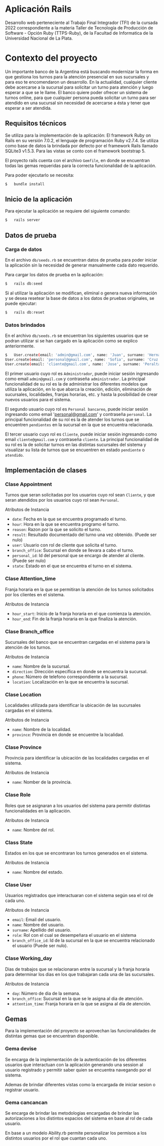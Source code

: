 # Aplicación Rails

Desarrollo web perteneciente al Trabajo Final Integrador (TFI) de la cursada 2022 correspondiente a la materia Taller de Tecnología de Producción de Software - Opción Ruby (TTPS-Ruby), de la Facultad de Informatica de la Universidad Nacional de La Plata.

# Contexto del proyecto

Un importante banco de la Argentina está buscando modernizar la forma en que gestiona los turnos para la atención presencial en sus sucursales y para eso te encomendaron un desarrollo. En la actualidad, cualquier cliente debe acercarse a la sucursal para solicitar un turno para atención y luego esperar a que se le llame. El banco quiere poder ofrecer un sistema de turnos online, para que cualquier persona pueda solicitar un turno para ser atendido en una sucursal sin necesidad de acercarse a ésta
y tener que esperar a ser atendida. 

## Requisitos técnicos

Se utiliza para la implementación de la aplicación: El framework Ruby on Rails en su versión 7.0.2, el lenguaje de programación Ruby v2.7.4. Se utiliza como base de datos la brindada por defecto por el framework Rails llamado SQLite3 v1.5.3.
Para las vistas se conto con el framework bootstrap 5.

El proyecto rails cuenta con el archivo `Gemfile`, en donde se encuentran todas las gemas requeridas para la correcta funcionalidad de la aplicación. 

Para poder ejecutarlo se necesita:

```bash
$   bundle install
```    
## Inicio de la aplicación

Para ejecutar la aplicación se requiere del siguiente comando: 

```bash
$   rails server
```  
## Datos de prueba

### Carga de datos

En el archivo `db/seeds.rb` se encuentran datos de prueba para poder iniciar la aplicación sin la necesidad de generar manualmente cada dato requerido.

Para cargar los datos de prueba en la aplicación: 

```bash
$   rails db:seed
```  
Si al utilizar la aplicación se modifican, eliminal o genera nueva información y se desea resetear la base de datos a los datos de pruebas originales, se puede ejecutar:

```bash
$   rails db:reset
```  
### Datos brindados

En el archivo `db/seeds.rb` se encuentran los siguientes usuarios que se podran utilizar si se han cargado en la aplicación como se explico anteriormente.

```bash
$   User.create(email: 'admin@gmail.com', name: 'Juan', surname: 'Hernandez', password: 'administrador', password_confirmation: 'administrador', role_id: admin.id)
User.create(email: 'personal@gmail.com', name: 'Sofia', surname: 'Cruz', password: 'personal', password_confirmation: 'personal' , role_id: personal.id, branch_office_id: branch_office.id)
User.create(email: 'cliente@gmail.com', name: 'Jose', surname: 'Peralta', password: 'cliente', password_confirmation: 'cliente', role_id: client.id)
``` 
El primer usuario cuyo rol es `Administrador`, puede iniciar sesión ingresando como email `admin@gmail.com` y contraseña `administrador`. La principal funcionalidad de su rol es la de administrar los diferentes modelos que utiliza la aplicación, en lo que abarca la creación, edición, eliminación de sucursales, localidades, franjas horarias, etc. y hasta la posibilidad de crear nuevos usuarios para el sistema.

El segundo usuario cuyo rol es `Personal bancareo`, puede iniciar sesión ingresando como email 'personal@gmail.com' y contraseña `personal`. La principal funcionalidad de su rol es la de atender los turnos que se encuentren `pendientes` en la sucursal en la que se encuentra relacionada.

El  tercer usuario cuyo rol es `Cliente`, puede iniciar sesión ingresando como email `cliente@gmail.com` y contraseña `cliente`. La principal funcionalidad de su rol es la de solicitar turnos en las distintas sucursales del sistema y visualizar su lista de turnos que se encuentren en estado `pendiente` o `atendido`.

## Implementación de clases

### Clase Appointment

Turnos que seran solicitadas por los usuarios cuyo rol sean `Cliente`, y que seran atendidos por los usuarios cuyo rol sean `Personal`.

Atributos de Instancia
 
*  `date`: Fecha en la que se encuentra programado el turno.
*  `hour`: Hora en la que se encuentra programo el turno. 
*  `reason`: Razon por la que se solicito el turno.
*  `result`: Resultado documentado del turno una vez obtenido. (Puede ser nulo)
*  `user`: Usuario con rol de cliente que solicita el turno.
*  `branch_office`: Sucursal en donde se llevara a cabo el turno.
*  `personal_id`: Id del personal que se encargo de atender al cliente. (Puede ser nulo)
*  `state`: Estado en el que se encuentra el turno en el sistema.
 
### Clase Attention_time

Franja horaria en la que se permitiran la atención de los turnos solicitados por los clientes en el sistema.
 
Atributos de Instancia
 
*  `hour_start`: Inicio de la franja horaria en el que comienza la atención.
*  `hour_end`: Fin de la franja horaria en la que finaliza la atención.
 
### Clase Branch_office

Sucursales del banco que se encuentran cargadas en el sistema para la atención de los turnos.
 
Atributos de Instancia

*  `name`: Nombre de la sucursal.
*  `direction`: Dirección específica en donde se encuentra la sucursal.
*  `phone`: Número de telefono correspondiente a la sucursal.
*  `location`: Localización en la que se encuentra la sucursal.
 
### Clase Location
 
Localidades utilizada para identificar la ubicación de las sucursales cargadas en el sistema.

Atributos de Instancia
 
*  `name`: Nombre de la localidad.
*  `province`: Provincia en donde se encuentre la localidad.
 
### Clase Province

Provincia para identificar la ubicación de las localidades cargadas en el sistema.
 
Atributos de Instancia
 
*  `name`: Nomber de la provincia.
 
### Clase Role

Roles que se asignaran a los usuarios del sistema para permitir distintas funcionalidades en la aplicación.

Atributos de Instancia
 
*  `name`: Nombre del rol.
 
### Class State
 
Estados en los que se encontraran los turnos generados en el sistema.

Atributos de Instancia
 
*  `name`: Nombre del estado.

### Clase User

Usuarios registrados que interactuaran con el sistema según sea el rol de cada uno.

Atributos de Instancia 

*  `email`: Email del usuario.
*  `name`: Nombre del usuario.
*  `surname`: Apellido del usuario.
*  `role`: Rol con el cual se desempeñara el usuario en el sistema
*  `branch_office_id`: Id de la sucursal en la que se encuentra relacionado el usuario (Puede ser nulo).

### Clase Working_day

Dias de trabajos que se relacionaran entre la sucursal y la franja horaria para determinar los dias en los que trabajaran cada una de las sucursales.

Atributos de Instancia

*  `day`: Número de dia de la semana.
*  `branch_office`: Sucursal en la que se le asigna al dia de atención. 
*  `attention_time`: Franja horaria en la que se asigna al día de atención. 

## Gemas

Para la implementación del proyecto se aprovechan las funcionalidades de distintas gemas que se encuentran disponible.

### Gema devise

Se encarga de la implementación de la autenticación de los diferentes usuarios que interactuan con la aplicación generando una session al usuario registrado y permitir saber quien se encuentra navegando por el sistema.

Ademas de brindar diferentes vistas como la encargada de iniciar sesion o registrar usuario.

### Gema cancancan

Se encarga de brindar las metodologias encargadas de brindar las autorizaciones a los distintos espacios del sistema en base al rol de cada usuario.

En base a un modelo Ability.rb permite personalizar los permisos a los distintos usuarios por el rol que cuantan cada uno.



